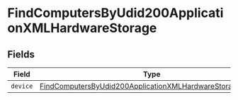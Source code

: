 # FindComputersByUdid200ApplicationXMLHardwareStorage


## Fields

| Field                                                                                                                                             | Type                                                                                                                                              | Required                                                                                                                                          | Description                                                                                                                                       |
| ------------------------------------------------------------------------------------------------------------------------------------------------- | ------------------------------------------------------------------------------------------------------------------------------------------------- | ------------------------------------------------------------------------------------------------------------------------------------------------- | ------------------------------------------------------------------------------------------------------------------------------------------------- |
| `device`                                                                                                                                          | [FindComputersByUdid200ApplicationXMLHardwareStorageDevice](../../models/operations/findcomputersbyudid200applicationxmlhardwarestoragedevice.md) | :heavy_minus_sign:                                                                                                                                | N/A                                                                                                                                               |